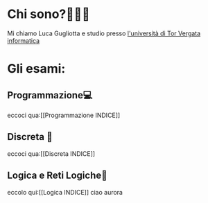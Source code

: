 # Chi sono?👨🏻‍💻
Mi chiamo Luca Gugliotta e studio presso [l'università di Tor Vergata informatica](https://web.uniroma2.it/)

# Gli esami:
## Programmazione💻
eccoci qua:[[Programmazione INDICE]]

## Discreta 🧮
eccoci qua:[[Discreta INDICE]]
## Logica e Reti Logiche🧠
eccolo qui:[[Logica INDICE]]
ciao aurora
